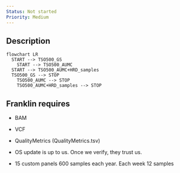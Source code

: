 ```yaml
---
Status: Not started
Priority: Medium
---
```

## Description

```Mermaid
flowchart LR
  START --> TSO500_GS
	START --> TSO500_AUMC
  START --> TSO500_AUMC+HRD_samples
  TSO500_GS --> STOP
	TSO500_AUMC --> STOP
	TSO500_AUMC+HRD_samples --> STOP
```

  

  

## Franklin requires

- BAM
- VCF
- QualityMetrics (QualityMetrics.tsv)
- OS update is up to us. Once we verify, they trust us.

  

- 15 custom panels 600 samples each year. Each week 12 samples